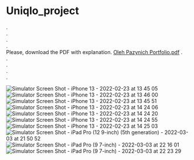 # Uniqlo_project
.<br />
.<br />
.<br />
.<br />
Please, download the PDF with explanation.
[Oleh Pazynich Portfolio.pdf](https://github.com/Mx173/Uniqlo_project/files/8237650/Oleh.Pazynich.Portfolio.pdf)
.<br />
.<br />
.<br />
.<br />
.<br />


![Simulator Screen Shot - iPhone 13 - 2022-02-23 at 13 45 05](https://user-images.githubusercontent.com/25139875/156575655-7ee38abb-2e49-4f65-a866-0fc12c91f573.png)
![Simulator Screen Shot - iPhone 13 - 2022-02-23 at 13 46 00](https://user-images.githubusercontent.com/25139875/156575785-bf51c695-2032-440f-a3a7-d149e0d86448.png)
![Simulator Screen Shot - iPhone 13 - 2022-02-23 at 13 45 51](https://user-images.githubusercontent.com/25139875/156575799-1523da7f-14aa-4790-9c20-cf29f122c74c.png)
![Simulator Screen Shot - iPhone 13 - 2022-02-23 at 14 24 06](https://user-images.githubusercontent.com/25139875/156575848-a1c3eb4f-03cd-4bc0-928d-e2f2f88edf08.png)
![Simulator Screen Shot - iPhone 13 - 2022-02-23 at 14 24 20](https://user-images.githubusercontent.com/25139875/156575856-872162ee-a8a6-4c38-a2f0-0be73d799985.png)
![Simulator Screen Shot - iPhone 13 - 2022-02-23 at 14 24 55](https://user-images.githubusercontent.com/25139875/156575900-3e8b4792-6acd-4ffe-81b0-192557827987.png)
![Simulator Screen Shot - iPhone 13 - 2022-02-23 at 14 25 03](https://user-images.githubusercontent.com/25139875/156575904-71af3e67-4cd0-491d-8986-997f3301b046.png)
![Simulator Screen Shot - iPad Pro (12 9-inch) (5th generation) - 2022-03-03 at 21 50 52](https://user-images.githubusercontent.com/25139875/156575952-e4f7f4dc-d05d-4dc6-a720-f3a03af186aa.png)
![Simulator Screen Shot - iPad Pro (9 7-inch) - 2022-03-03 at 22 16 01](https://user-images.githubusercontent.com/25139875/156575959-45691cee-3fba-4a81-a2bd-b033d2d86443.png)
![Simulator Screen Shot - iPad Pro (9 7-inch) - 2022-03-03 at 22 23 29](https://user-images.githubusercontent.com/25139875/156576005-01423a9d-c738-4f8a-9e1c-08ae69548143.png)
